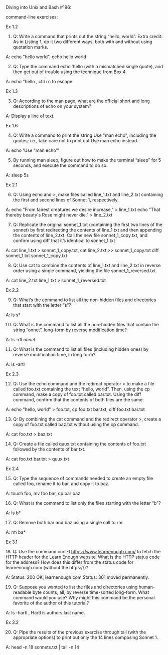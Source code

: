 Diving into Unix and Bash #196:

command-line exercises:

Ex 1.2

1. Q: Write a command that prints out the string “hello, world”.
Extra credit: As in Listing 1, do it two different ways, both with and without
using quotation marks.

A: echo "hello world", echo hello world

2. Q: Type the command echo ’hello (with a mismatched single quote),
and then get out of trouble using the technique from Box 4.

A: echo "hello , ctrl+c to escape.

Ex 1.3

3. Q: According to the man page, what are the official
short and long descriptions of echo on your system?

A: Display a line of text.

Ex 1.6

4. Q: Write a command to print the string Use "man echo", including the quotes;
 i.e., take care not to print out Use man echo instead.

A: echo 'Use "man echo"'

5. By running man sleep, figure out how to make the terminal
“sleep” for 5 seconds, and execute the command to do so.

A: sleep 5s

Ex 2.1

6. Q: Using echo and >, make files called line_1.txt and line_2.txt
 containing the first and second lines of Sonnet 1, respectively.

A: echo "From fairest creatures we desire increase," > line_1.txt
   echo "That thereby beauty's Rose might never die," > line_2.txt

7. Q: Replicate the original sonnet_1.txt (containing the first two lines of the sonnet)
by first redirecting the contents of line_1.txt and then appending
the contents of line_2.txt. Call the new file sonnet_1_copy.txt,
and confirm using diff that it’s identical to sonnet_1.txt

A: cat line_1.txt > sonnet_1_copy.txt,
   cat line_2.txt >> sonnet_1_copy.txt
   diff sonnet_1.txt sonnet_1_copy.txt

8. Q: Use cat to combine the contents of line_1.txt and line_2.txt in
reverse order using a single command, yielding the file sonnet_1_reversed.txt.

A: cat line_2.txt line_1.txt > sonnet_1_reversed.txt

Ex 2.2

9. Q: What’s the command to list all the non-hidden files and
directories that start with the letter “s”?

A: ls s*

10. Q: What is the command to list all the non-hidden files that contain
the string “onnet”, long-form by reverse modification time?

A: ls -rtl *onnet*

11. Q: What is the command to list all files (including hidden ones)
by reverse modification time, in long form?

A: ls -artl

Ex 2.3

12. Q: Use the echo command and the redirect operator > to make a
file called foo.txt containing the text “hello, world”.
Then, using the cp command, make a copy of foo.txt called bar.txt.
 Using the diff command, confirm that the contents of both files are the same.

 A: echo "hello, world" > foo.txt,
    cp foo.txt bar.txt,
    diff foo.txt bar.txt

13. Q: By combining the cat command and the redirect operator >, create a
copy of foo.txt called baz.txt without using the cp command.

A: cat foo.txt > baz.txt

14. Q: Create a file called quux.txt containing the contents of foo.txt
 followed by the contents of bar.txt.

A: cat foo.txt bar.txt > quux.txt

Ex 2.4

15. Q: Type the sequence of commands needed to create an empty file
 called foo, rename it to bar, and copy it to baz.

 A: touch foo, mv foo bar, cp bar baz

 16. Q: What is the command to list only the files starting
 with the letter “b”?

 A: ls b*

 17. Q: Remove both bar and baz using a single call to rm.

 A: rm ba*

 Ex 3.1

 18: Q: Use the command curl -I https://www.learnenough.com/
to fetch the HTTP header for the Learn Enough website.
What is the HTTP status code for the address?
How does this differ from the status code for learnenough.com
(without the https://)?

A: Status: 200 OK, learnenough.com Status: 301 moved permanently.

19. Q: Suppose you wanted to list the files and directories
using human-readable byte counts, all, by reverse time-sorted
long-form. What command would you use? Why might this command
be the personal favorite of the author of this tutorial?

A: ls -hartl , Hartl is authors last name.

Ex 3.2

20. Q: Pipe the results of the previous exercise through tail
(with the appropriate options) to print out only the 14 lines
composing Sonnet 1.

A: head -n 18 sonnets.txt | tail -n 14
